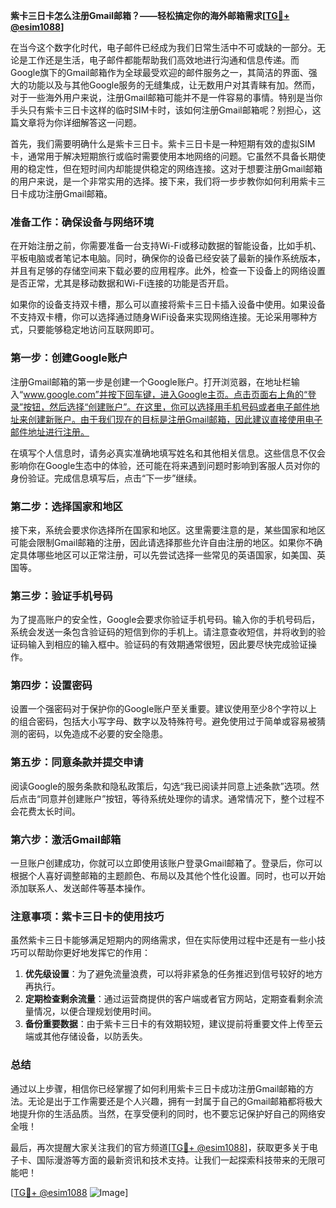 **紫卡三日卡怎么注册Gmail邮箱？——轻松搞定你的海外邮箱需求[[TG💪+ @esim1088](https://t.me/s/esim1088)]**

在当今这个数字化时代，电子邮件已经成为我们日常生活中不可或缺的一部分。无论是工作还是生活，电子邮件都能帮助我们高效地进行沟通和信息传递。而Google旗下的Gmail邮箱作为全球最受欢迎的邮件服务之一，其简洁的界面、强大的功能以及与其他Google服务的无缝集成，让无数用户对其青睐有加。然而，对于一些海外用户来说，注册Gmail邮箱可能并不是一件容易的事情。特别是当你手头只有紫卡三日卡这样的临时SIM卡时，该如何注册Gmail邮箱呢？别担心，这篇文章将为你详细解答这一问题。

首先，我们需要明确什么是紫卡三日卡。紫卡三日卡是一种短期有效的虚拟SIM卡，通常用于解决短期旅行或临时需要使用本地网络的问题。它虽然不具备长期使用的稳定性，但在短时间内却能提供稳定的网络连接。这对于想要注册Gmail邮箱的用户来说，是一个非常实用的选择。接下来，我们将一步步教你如何利用紫卡三日卡成功注册Gmail邮箱。

### **准备工作：确保设备与网络环境**

在开始注册之前，你需要准备一台支持Wi-Fi或移动数据的智能设备，比如手机、平板电脑或者笔记本电脑。同时，确保你的设备已经安装了最新的操作系统版本，并且有足够的存储空间来下载必要的应用程序。此外，检查一下设备上的网络设置是否正常，尤其是移动数据和Wi-Fi连接的功能是否开启。

如果你的设备支持双卡槽，那么可以直接将紫卡三日卡插入设备中使用。如果设备不支持双卡槽，你可以选择通过随身WiFi设备来实现网络连接。无论采用哪种方式，只要能够稳定地访问互联网即可。

### **第一步：创建Google账户**

注册Gmail邮箱的第一步是创建一个Google账户。打开浏览器，在地址栏输入“www.google.com”并按下回车键，进入Google主页。点击页面右上角的“登录”按钮，然后选择“创建账户”。在这里，你可以选择用手机号码或者电子邮件地址来创建新账户。由于我们现在的目标是注册Gmail邮箱，因此建议直接使用电子邮件地址进行注册。

在填写个人信息时，请务必真实准确地填写姓名和其他相关信息。这些信息不仅会影响你在Google生态中的体验，还可能在将来遇到问题时影响到客服人员对你的身份验证。完成信息填写后，点击“下一步”继续。

### **第二步：选择国家和地区**

接下来，系统会要求你选择所在国家和地区。这里需要注意的是，某些国家和地区可能会限制Gmail邮箱的注册，因此请选择那些允许自由注册的地区。如果你不确定具体哪些地区可以正常注册，可以先尝试选择一些常见的英语国家，如美国、英国等。

### **第三步：验证手机号码**

为了提高账户的安全性，Google会要求你验证手机号码。输入你的手机号码后，系统会发送一条包含验证码的短信到你的手机上。请注意查收短信，并将收到的验证码输入到相应的输入框中。验证码的有效期通常很短，因此要尽快完成验证操作。

### **第四步：设置密码**

设置一个强密码对于保护你的Google账户至关重要。建议使用至少8个字符以上的组合密码，包括大小写字母、数字以及特殊符号。避免使用过于简单或容易被猜测的密码，以免造成不必要的安全隐患。

### **第五步：同意条款并提交申请**

阅读Google的服务条款和隐私政策后，勾选“我已阅读并同意上述条款”选项。然后点击“同意并创建账户”按钮，等待系统处理你的请求。通常情况下，整个过程不会花费太长时间。

### **第六步：激活Gmail邮箱**

一旦账户创建成功，你就可以立即使用该账户登录Gmail邮箱了。登录后，你可以根据个人喜好调整邮箱的主题颜色、布局以及其他个性化设置。同时，也可以开始添加联系人、发送邮件等基本操作。

### **注意事项：紫卡三日卡的使用技巧**

虽然紫卡三日卡能够满足短期内的网络需求，但在实际使用过程中还是有一些小技巧可以帮助你更好地发挥它的作用：

1. **优先级设置**：为了避免流量浪费，可以将非紧急的任务推迟到信号较好的地方再执行。
2. **定期检查剩余流量**：通过运营商提供的客户端或者官方网站，定期查看剩余流量情况，以便合理规划使用时间。
3. **备份重要数据**：由于紫卡三日卡的有效期较短，建议提前将重要文件上传至云端或其他存储设备，以防丢失。

### **总结**

通过以上步骤，相信你已经掌握了如何利用紫卡三日卡成功注册Gmail邮箱的方法。无论是出于工作需要还是个人兴趣，拥有一封属于自己的Gmail邮箱都将极大地提升你的生活品质。当然，在享受便利的同时，也不要忘记保护好自己的网络安全哦！

最后，再次提醒大家关注我们的官方频道[[TG💪+ @esim1088](https://t.me/s/esim1088)]，获取更多关于电子卡、国际漫游等方面的最新资讯和技术支持。让我们一起探索科技带来的无限可能吧！

[[TG💪+ @esim1088](https://t.me/s/esim1088) ![Image](https://i.postimg.cc/4NQfJmqS/Snipaste-2025-05-13-00-14-12.png)]